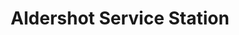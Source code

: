 ---
title: "Aldershot Service Station"
url: /aldershot/aldershot-service-station/
shop: convenience
---